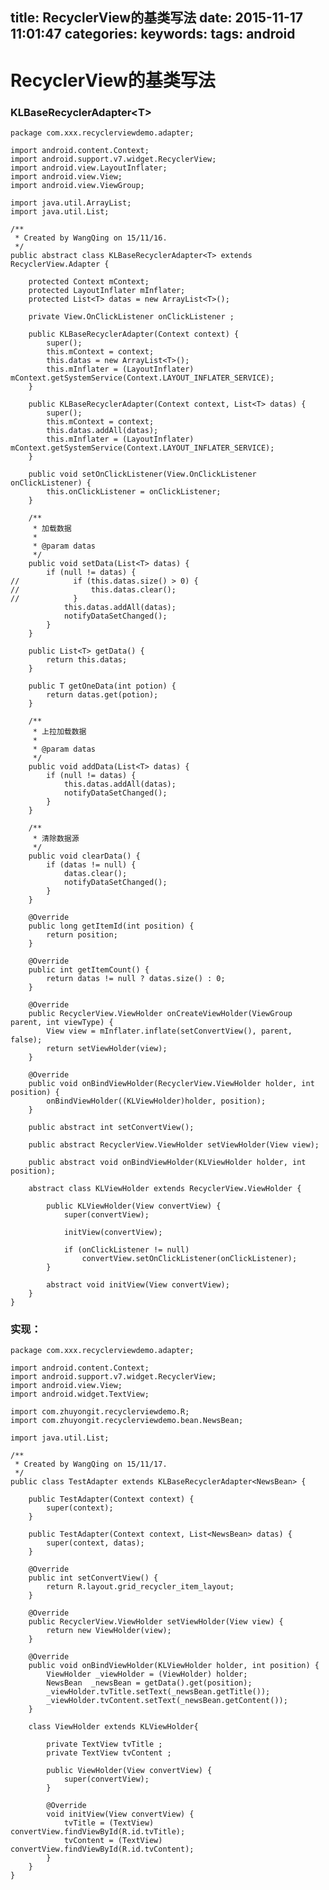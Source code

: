 title: RecyclerView的基类写法
date: 2015-11-17 11:01:47
categories:
keywords:
tags: android
---

# RecyclerView的基类写法

### KLBaseRecyclerAdapter\<T\> 

	package com.xxx.recyclerviewdemo.adapter;

	import android.content.Context;
	import android.support.v7.widget.RecyclerView;
	import android.view.LayoutInflater;
	import android.view.View;
	import android.view.ViewGroup;

	import java.util.ArrayList;
	import java.util.List;

	/**
	 * Created by WangQing on 15/11/16.
	 */
	public abstract class KLBaseRecyclerAdapter<T> extends RecyclerView.Adapter {

	    protected Context mContext;
	    protected LayoutInflater mInflater;
	    protected List<T> datas = new ArrayList<T>();

	    private View.OnClickListener onClickListener ;

	    public KLBaseRecyclerAdapter(Context context) {
	        super();
	        this.mContext = context;
	        this.datas = new ArrayList<T>();
	        this.mInflater = (LayoutInflater) mContext.getSystemService(Context.LAYOUT_INFLATER_SERVICE);
	    }

	    public KLBaseRecyclerAdapter(Context context, List<T> datas) {
	        super();
	        this.mContext = context;
	        this.datas.addAll(datas);
	        this.mInflater = (LayoutInflater) mContext.getSystemService(Context.LAYOUT_INFLATER_SERVICE);
	    }

	    public void setOnClickListener(View.OnClickListener onClickListener) {
	        this.onClickListener = onClickListener;
	    }

	    /**
	     * 加载数据
	     *
	     * @param datas
	     */
	    public void setData(List<T> datas) {
	        if (null != datas) {
	//            if (this.datas.size() > 0) {
	//                this.datas.clear();
	//            }
	            this.datas.addAll(datas);
	            notifyDataSetChanged();
	        }
	    }

	    public List<T> getData() {
	        return this.datas;
	    }

	    public T getOneData(int potion) {
	        return datas.get(potion);
	    }

	    /**
	     * 上拉加载数据
	     *
	     * @param datas
	     */
	    public void addData(List<T> datas) {
	        if (null != datas) {
	            this.datas.addAll(datas);
	            notifyDataSetChanged();
	        }
	    }

	    /**
	     * 清除数据源
	     */
	    public void clearData() {
	        if (datas != null) {
	            datas.clear();
	            notifyDataSetChanged();
	        }
	    }

	    @Override
	    public long getItemId(int position) {
	        return position;
	    }

	    @Override
	    public int getItemCount() {
	        return datas != null ? datas.size() : 0;
	    }

	    @Override
	    public RecyclerView.ViewHolder onCreateViewHolder(ViewGroup parent, int viewType) {
	        View view = mInflater.inflate(setConvertView(), parent, false);
	        return setViewHolder(view);
	    }

	    @Override
	    public void onBindViewHolder(RecyclerView.ViewHolder holder, int position) {
	        onBindViewHolder((KLViewHolder)holder, position);
	    }

	    public abstract int setConvertView();
	    
	    public abstract RecyclerView.ViewHolder setViewHolder(View view);

	    public abstract void onBindViewHolder(KLViewHolder holder, int position);

	    abstract class KLViewHolder extends RecyclerView.ViewHolder {

	        public KLViewHolder(View convertView) {
	            super(convertView);

	            initView(convertView);

	            if (onClickListener != null)
	                convertView.setOnClickListener(onClickListener);
	        }

	        abstract void initView(View convertView);
	    }
	}


### 实现：
	package com.xxx.recyclerviewdemo.adapter;

	import android.content.Context;
	import android.support.v7.widget.RecyclerView;
	import android.view.View;
	import android.widget.TextView;

	import com.zhuyongit.recyclerviewdemo.R;
	import com.zhuyongit.recyclerviewdemo.bean.NewsBean;

	import java.util.List;

	/**
	 * Created by WangQing on 15/11/17.
	 */
	public class TestAdapter extends KLBaseRecyclerAdapter<NewsBean> {

	    public TestAdapter(Context context) {
	        super(context);
	    }

	    public TestAdapter(Context context, List<NewsBean> datas) {
	        super(context, datas);
	    }

	    @Override
	    public int setConvertView() {
	        return R.layout.grid_recycler_item_layout;
	    }

	    @Override
	    public RecyclerView.ViewHolder setViewHolder(View view) {
	        return new ViewHolder(view);
	    }

	    @Override
	    public void onBindViewHolder(KLViewHolder holder, int position) {
	        ViewHolder _viewHolder = (ViewHolder) holder;
	        NewsBean  _newsBean = getData().get(position);
	        _viewHolder.tvTitle.setText(_newsBean.getTitle());
	        _viewHolder.tvContent.setText(_newsBean.getContent());
	    }

	    class ViewHolder extends KLViewHolder{

	        private TextView tvTitle ;
	        private TextView tvContent ;

	        public ViewHolder(View convertView) {
	            super(convertView);
	        }

	        @Override
	        void initView(View convertView) {
	            tvTitle = (TextView) convertView.findViewById(R.id.tvTitle);
	            tvContent = (TextView) convertView.findViewById(R.id.tvContent);
	        }
	    }
	}

	

